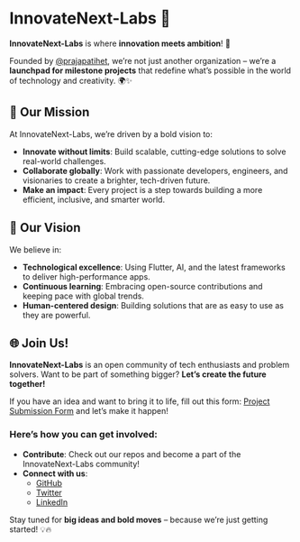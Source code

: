 # InnovateNext-Labs 🚀

**InnovateNext-Labs** is where **innovation meets ambition**! 🎯  

Founded by [@prajapatihet](https://github.com/prajapatihet), we’re not just another organization – we’re a **launchpad for milestone projects** that redefine what’s possible in the world of technology and creativity. 🌍✨

## 🚀 Our Mission

At InnovateNext-Labs, we’re driven by a bold vision to:
- **Innovate without limits**: Build scalable, cutting-edge solutions to solve real-world challenges.
- **Collaborate globally**: Work with passionate developers, engineers, and visionaries to create a brighter, tech-driven future.
- **Make an impact**: Every project is a step towards building a more efficient, inclusive, and smarter world.

## 🎯 Our Vision

We believe in:
- **Technological excellence**: Using Flutter, AI, and the latest frameworks to deliver high-performance apps.
- **Continuous learning**: Embracing open-source contributions and keeping pace with global trends.
- **Human-centered design**: Building solutions that are as easy to use as they are powerful.

## 🌐 Join Us!

**InnovateNext-Labs** is an open community of tech enthusiasts and problem solvers. Want to be part of something bigger? **Let’s create the future together!**

If you have an idea and want to bring it to life, fill out this form: [Project Submission Form](https://forms.gle/CG4hKax9tED9m5cK9) and let’s make it happen!

### Here’s how you can get involved:
- **Contribute**: Check out our repos and become a part of the InnovateNext-Labs community!
- **Connect with us**:
   - [GitHub](https://github.com/prajapatihet)
   - [Twitter](https://twitter.com/InnovateNextLabs)
   - [LinkedIn](https://www.linkedin.com/in/hetkumar-prajapati)

Stay tuned for **big ideas and bold moves** – because we’re just getting started! 💡🔥
